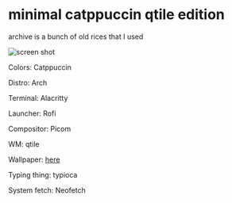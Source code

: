 # minimal catppuccin qtile edition

archive is a bunch of old rices that I used


![screen shot](https://github.com/sininenblue/dot-files/sc.png "Screen shot")

Colors: Catppuccin

Distro: Arch

Terminal: Alacritty

Launcher: Rofi

Compositor: Picom

WM: qtile

Wallpaper: [here](https://github.com/Harshit-T/Wallpapers)

Typing thing: typioca

System fetch: Neofetch
